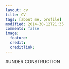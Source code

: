 ```yaml
---
layout: cv
title: CV
tags: [about me, profile]
modified: 2014-30-12T21:35
comments: false
image:
  feature: 
  credit: 
  creditlink: 
---
```



#UNDER CONSTRUCTION